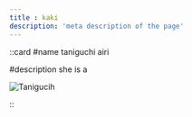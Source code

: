 ```yaml
---
title : kaki
description: 'meta description of the page'
---
```

::card
#name
taniguchi airi

#description
she is a 


![Tanigucih](/_nuxt/assets/image/members/sakurazaka/airi.jpg)

::

